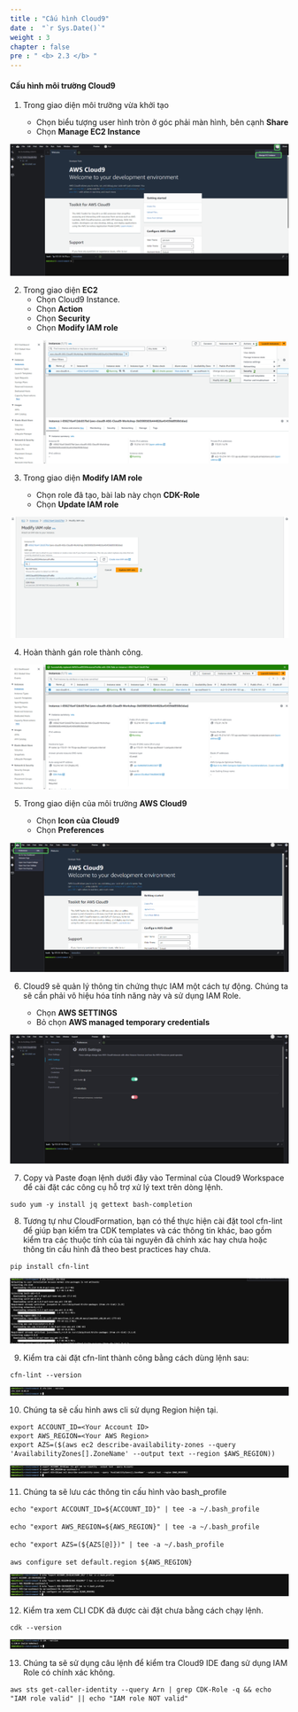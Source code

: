 ```yaml
---
title : "Cấu hình Cloud9"
date :  "`r Sys.Date()`" 
weight : 3
chapter : false
pre : " <b> 2.3 </b> "
---
```

 
#### Cấu hình môi trường Cloud9

1. Trong giao diện môi trường vừa khởi tạo

   - Chọn biểu tượng user hình tròn ở góc phải màn hình, bên cạnh **Share**
   - Chọn **Manage EC2 Instance**

![alt text](<Blank diagram - Page 2.png>)

2. Trong giao diện **EC2**
   - Chọn Cloud9 Instance.
   - Chọn **Action**
   - Chọn **Security**
   - Chọn **Modify IAM role**

![alt text](<Blank diagram - Page 3 (1).png>)

3. Trong giao diện **Modify IAM role**

   - Chọn role đã tạo, bài lab này chọn **CDK-Role**
   - Chọn **Update IAM role**

![alt text](<Blank diagram - Page 3 (3).png>)

4. Hoàn thành gán role thành công.

![alt text](image-3.png)

5. Trong giao diện của môi trường **AWS Cloud9**

   - Chọn **Icon của Cloud9**
   - Chọn **Preferences**

![alt text](<Blank diagram - Page 2 (1).png>)

6. Cloud9 sẽ quản lý thông tin chứng thực IAM một cách tự động. Chúng ta sẽ cần phải vô hiệu hóa tính năng này và sử dụng IAM Role.

   - Chọn **AWS SETTINGS**
   - Bỏ chọn **AWS managed temporary credentials**

![alt text](image-5.png)

7. Copy và Paste đoạn lệnh dưới đây vào Terminal của Cloud9 Workspace để cài đặt các công cụ hỗ trợ xử lý text trên dòng lệnh.

```
sudo yum -y install jq gettext bash-completion 
```

8. Tương tự như CloudFormation, bạn có thể thực hiện cài đặt tool cfn-lint để giúp bạn kiểm tra CDK templates và các thông tin khác, bao gồm kiểm
tra các thuộc tính của tài nguyên đã chính xác hay chưa hoặc thông tin
cấu hình đã theo best practices hay chưa.

```
pip install cfn-lint
```

![alt text](image-6.png)

9. Kiểm tra cài đặt cfn-lint thành công bằng cách dùng lệnh sau:

```
cfn-lint --version
```

![alt text](image-7.png)

10. Chúng ta sẽ cấu hình aws cli sử dụng Region hiện tại.

```
export ACCOUNT_ID=<Your Account ID>
export AWS_REGION=<Your AWS Region>
export AZS=($(aws ec2 describe-availability-zones --query 'AvailabilityZones[].ZoneName' --output text --region $AWS_REGION))
```

![alt text](image-8.png)

11. Chúng ta sẽ lưu các thông tin cấu hình vào bash_profile

```
echo "export ACCOUNT_ID=${ACCOUNT_ID}" | tee -a ~/.bash_profile 

echo "export AWS_REGION=${AWS_REGION}" | tee -a ~/.bash_profile                                                                                                                           

echo "export AZS=(${AZS[@]})" | tee -a ~/.bash_profile                                                                                                                                    

aws configure set default.region ${AWS_REGION}
```

![alt text](image-12.png)

12. Kiểm tra xem CLI CDK đã được cài đặt chưa bằng cách chạy lệnh.

```
cdk --version
```

![alt text](image-13.png)

13. Chúng ta sẽ sử dụng câu lệnh để kiểm tra Cloud9 IDE đang sử dụng IAM Role có chính xác không.

```
aws sts get-caller-identity --query Arn | grep CDK-Role -q && echo "IAM role valid" || echo "IAM role NOT valid"
```